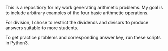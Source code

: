 This is a repositiory for my work generating arithmetic problems. My goal is to include arbitrary examples of the four basic arithmetic operations.

For division, I chose to restrict the dividends and divisors to produce answers suitable to more students.

To get practice problems and corresponding answer key, run these scripts in Python3.
